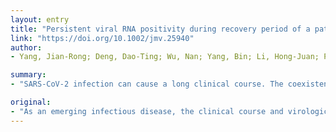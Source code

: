 ```yaml
---
layout: entry
title: "Persistent viral RNA positivity during recovery period of a patient with SARS-CoV-2 infection"
link: "https://doi.org/10.1002/jmv.25940"
author:
- Yang, Jian-Rong; Deng, Dao-Ting; Wu, Nan; Yang, Bin; Li, Hong-Juan; Pan, Xiao-Ben

summary:
- "SARS-CoV-2 infection can cause a long clinical course. The coexistence of viral RNA and viral specific antibodies may imply an immune evasion. This article is protected by copyright. All rights reserved. In this case report, we described a case with clinical course more than two months. A patient had recovered from the pneumonia after treatment. Virus RNA reappeared and additionally persisted in throat swabs for more than 40 days."

original:
- "As an emerging infectious disease, the clinical course and virological course of SARS-CoV-2 infection remain to be further investigated. In this case report, we described a case of SARS-CoV-2 infection with clinical course more than two months. This patient had recovered from the pneumonia after treatment. The viral RNA of throat swabs became negative and the viral specific antibodies were produced during recovery period. However, the viral RNA reappeared and additionally persisted in throat swabs for more than 40 days. In addition, the viral RNA was detected in multiple types of specimens with extremely high titers in the saliva. In conclusion, these findings indicate that SARS-CoV-2 can cause a long clinical course. The coexistence of viral RNA and viral specific antibodies may imply an immune evasion of SARAS-CoV-2 from host's immune system. This article is protected by copyright. All rights reserved."
---
```


